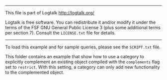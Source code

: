 ________________________________________________________________________

This file is part of Logtalk <http://logtalk.org/>  

Logtalk is free software. You can redistribute it and/or modify it under
the terms of the FSF GNU General Public License 3  (plus some additional
terms per section 7).        Consult the `LICENSE.txt` file for details.
________________________________________________________________________


To load this example and for sample queries, please see the `SCRIPT.txt`
file.

This folder contains an example that show how to use a category to 
explicitly complement an existing object compiled with the `complements`
flag set to `restrict`. With this setting, a category can only add new
functionality to the complemented object.
